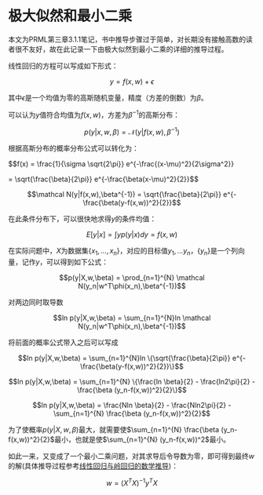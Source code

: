 # 极大似然和最小二乘

本文为PRML第三章3.1.1笔记，书中推导步骤过于简单，对长期没有接触高数的读者很不友好，故在此记录一下由极大似然到最小二乘的详细的推导过程。

线性回归的方程可以写成如下形式：

$$y = f(x,w) + \epsilon$$

其中$\epsilon$是一个均值为零的高斯随机变量，精度（方差的倒数）为$\beta$。

可以认为$y$值符合均值为$f(x,w)$，方差为$\beta^{-1}$的高斯分布：

$$p(y|x,w,\beta) = \mathcal N(y|f(x,w),\beta^{-1})$$

根据高斯分布的概率分布公式可以转化为：

$$f(x) = \frac{1}{\sigma \sqrt{2\pi}} e^{-\frac{(x-\mu)^2}{2\sigma^2}}

 = \sqrt{\frac{\beta}{2\pi}} e^{-\frac{\beta(x-\mu)^2}{2}}$$

 $$\mathcal N(y|f(x,w),\beta^{-1}) = \sqrt{\frac{\beta}{2\pi}} e^{-\frac{\beta(y-f(x,w))^2}{2}}$$


在此条件分布下，可以很快地求得$y$的条件均值：

$$E[y|x] = \int yp(y|x)dy = f(x,w)$$

在实际问题中，$X$为数据集$\{x_1,...,x_n\}$，对应的目标值$y_1,...y_n$，$\{y_n\}$是一个列向量，记作$y$，可以得到如下公式：

$$p(y|X,w,\beta) = \prod_{n=1}^{N} \mathcal N(y_n|w^T\phi(x_n),\beta^{-1})$$

对两边同时取导数

$$ln p(y|X,w,\beta) = \sum_{n=1}^{N}ln \mathcal N(y_n|w^T\phi(x_n),\beta^{-1})$$

将前面的概率公式带入之后可以写成

$$ln p(y|X,w,\beta) = \sum_{n=1}^{N}ln \{\sqrt{\frac{\beta}{2\pi}} e^{-\frac{\beta(y-f(x,w))^2}{2}}\}$$

$$ln p(y|X,w,\beta) = \sum_{n=1}^{N} \{\frac{ln \beta}{2} - \frac{ln2\pi}{2} - \frac{\beta (y_n-f(x,w))^2}{2}\}$$

$$ln p(y|X,w,\beta) = \frac{Nln \beta}{2} - \frac{Nln2\pi}{2} -\sum_{n=1}^{N} \frac{\beta (y_n-f(x,w))^2}{2}$$

为了使概率$p(y|X,w,\beta)$最大，就需要使$\sum_{n=1}^{N} \frac{\beta (y_n-f(x,w))^2}{2}$最小，也就是使$\sum_{n=1}^{N} (y_n-f(x,w))^2$最小。

如此一来，又变成了一个最小二乘问题，对其求导后令导数为零，即可得到最终$w$的解(具体推导过程参考[线性回归与岭回归的数学推导](https://arctanxy.github.io/2018/04/05/%E5%B2%AD%E5%9B%9E%E5%BD%92/))：

$$w = (X^TX)^{-1}y^T X$$
